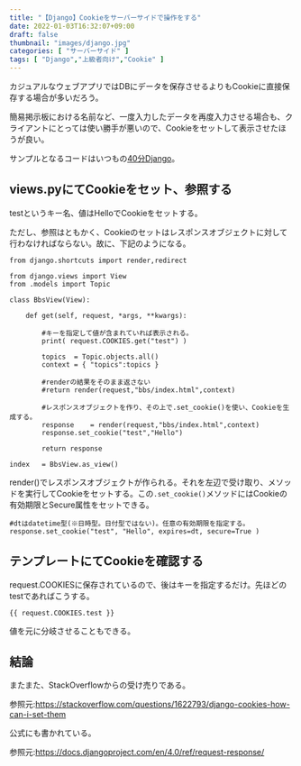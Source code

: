 ```yaml
---
title: "【Django】Cookieをサーバーサイドで操作をする"
date: 2022-01-03T16:32:07+09:00
draft: false
thumbnail: "images/django.jpg"
categories: [ "サーバーサイド" ]
tags: [ "Django","上級者向け","Cookie" ]
---
```


カジュアルなウェブアプリではDBにデータを保存させるよりもCookieに直接保存する場合が多いだろう。

簡易掲示板における名前など、一度入力したデータを再度入力させる場合も、クライアントにとっては使い勝手が悪いので、Cookieをセットして表示させたほうが良い。

サンプルとなるコードはいつもの[40分Django](/post/startup-django)。

## views.pyにてCookieをセット、参照する

testというキー名、値はHelloでCookieをセットする。

ただし、参照はともかく、Cookieのセットはレスポンスオブジェクトに対して行わなければならない。故に、下記のようになる。


    from django.shortcuts import render,redirect
    
    from django.views import View
    from .models import Topic
    
    class BbsView(View):
    
        def get(self, request, *args, **kwargs):
    
            #キーを指定して値が含まれていれば表示される。
            print( request.COOKIES.get("test") ) 
        
            topics  = Topic.objects.all()
            context = { "topics":topics }
    
            #renderの結果をそのまま返さない
            #return render(request,"bbs/index.html",context)

            #レスポンスオブジェクトを作り、その上で.set_cookie()を使い、Cookieを生成する。
            response    = render(request,"bbs/index.html",context)
            response.set_cookie("test","Hello")

            return response
    
    index   = BbsView.as_view()


render()でレスポンスオブジェクトが作られる。それを左辺で受け取り、メソッドを実行してCookieをセットする。この`.set_cookie()`メソッドにはCookieの有効期限とSecure属性をセットできる。

    #dtはdatetime型(※日時型。日付型ではない)。任意の有効期限を指定する。
    response.set_cookie("test", "Hello", expires=dt, secure=True )


## テンプレートにてCookieを確認する

request.COOKIESに保存されているので、後はキーを指定するだけ。先ほどのtestであればこうする。

    {{ request.COOKIES.test }}

値を元に分岐させることもできる。


## 結論

またまた、StackOverflowからの受け売りである。

参照元:https://stackoverflow.com/questions/1622793/django-cookies-how-can-i-set-them

公式にも書かれている。

参照元:https://docs.djangoproject.com/en/4.0/ref/request-response/

